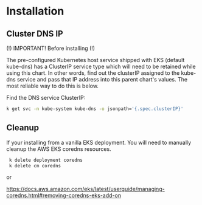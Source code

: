 # Installation

## Cluster DNS IP

(!) IMPORTANT! Before installing (!)

The pre-configured Kubernetes host service shipped with EKS (default kube-dns) has a ClusterIP service type which will need to be retained while using this chart. In other words, find out the clusterIP assigned to the kube-dns service and pass that IP address into this parent chart's values. The most reliable way to do this is below.

Find the DNS service ClusterIP:

```bash
k get svc -n kube-system kube-dns -o jsonpath='{.spec.clusterIP}'
```

## Cleanup

If your installing from a vanilla EKS deployment. You will need to manually cleanup the AWS EKS coredns resources.

```bash
 k delete deployment coredns
 k delete cm coredns
```

or

<https://docs.aws.amazon.com/eks/latest/userguide/managing-coredns.html#removing-coredns-eks-add-on>
